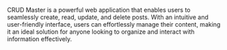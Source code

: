 CRUD Master is a powerful web application that enables users to seamlessly create, read, update, and delete posts. With an intuitive and user-friendly interface, users can effortlessly manage their content, making it an ideal solution for anyone looking to organize and interact with information effectively.
